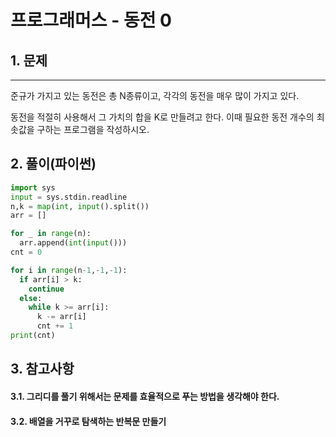 # 프로그래머스 - 동전 0
## 1. 문제
***
준규가 가지고 있는 동전은 총 N종류이고, 각각의 동전을 매우 많이 가지고 있다.

동전을 적절히 사용해서 그 가치의 합을 K로 만들려고 한다. 이때 필요한 동전 개수의 최솟값을 구하는 프로그램을 작성하시오.
## 2. 풀이(파이썬)
```py
import sys
input = sys.stdin.readline
n,k = map(int, input().split())
arr = []

for _ in range(n):
  arr.append(int(input()))
cnt = 0

for i in range(n-1,-1,-1):
  if arr[i] > k:
    continue
  else:
    while k >= arr[i]:
      k -= arr[i]
      cnt += 1
print(cnt)
```

## 3. 참고사항
#### 3.1. 그리디를 풀기 위해서는 문제를 효율적으로 푸는 방법을 생각해야 한다.
#### 3.2. 배열을 거꾸로 탐색하는 반복문 만들기